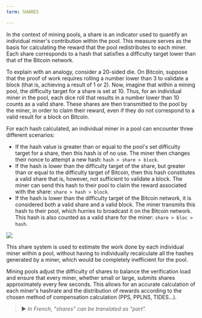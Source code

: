 ```yaml
---
term: SHARES

---
```

In the context of mining pools, a share is an indicator used to quantify an individual miner's contribution within the pool. This measure serves as the basis for calculating the reward that the pool redistributes to each miner. Each share corresponds to a hash that satisfies a difficulty target lower than that of the Bitcoin network.

To explain with an analogy, consider a 20-sided die. On Bitcoin, suppose that the proof of work requires rolling a number lower than 3 to validate a block (that is, achieving a result of 1 or 2). Now, imagine that within a mining pool, the difficulty target for a share is set at 10. Thus, for an individual miner in the pool, each dice roll that results in a number lower than 10 counts as a valid share. These shares are then transmitted to the pool by the miner, in order to claim their reward, even if they do not correspond to a valid result for a block on Bitcoin.

For each hash calculated, an individual miner in a pool can encounter three different scenarios:


- If the hash value is greater than or equal to the pool's set difficulty target for a share, then this hash is of no use. The miner then changes their nonce to attempt a new hash: `hash > share > block`.
- If the hash is lower than the difficulty target of the share, but greater than or equal to the difficulty target of Bitcoin, then this hash constitutes a valid share that is, however, not sufficient to validate a block. The miner can send this hash to their pool to claim the reward associated with the share: `share > hash > block`.
- If the hash is lower than the difficulty target of the Bitcoin network, it is considered both a valid share and a valid block. The miner transmits this hash to their pool, which hurries to broadcast it on the Bitcoin network. This hash is also counted as a valid share for the miner: `share > bloc > hash`.

![](../../dictionnaire/assets/32.webp)

This share system is used to estimate the work done by each individual miner within a pool, without having to individually recalculate all the hashes generated by a miner, which would be completely inefficient for the pool.

Mining pools adjust the difficulty of shares to balance the verification load and ensure that every miner, whether small or large, submits shares approximately every few seconds. This allows for an accurate calculation of each miner's hashrate and the distribution of rewards according to the chosen method of compensation calculation (PPS, PPLNS, TIDES...).

> ► *In French, "shares" can be translated as "part".*
